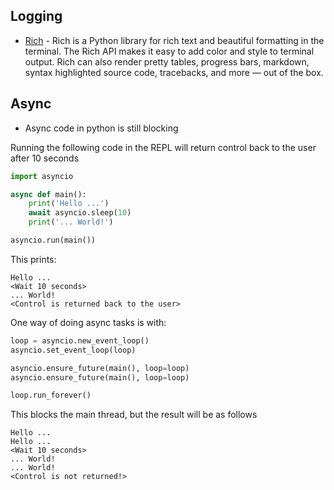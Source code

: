 ## Logging

- [Rich](https://github.com/Textualize/rich) - Rich is a Python library for rich text and beautiful formatting in the terminal. 
    The Rich API makes it easy to add color and style to terminal output. Rich can also render pretty tables, progress bars, markdown, syntax highlighted source code, tracebacks, and more — out of the box.

## Async

- Async code in python is still blocking

Running the following code in the REPL will return control back to the user after 10 seconds
```py
import asyncio

async def main():
    print('Hello ...')
    await asyncio.sleep(10)
    print('... World!')

asyncio.run(main())
```

This prints:
```
Hello ...
<Wait 10 seconds>
... World!
<Control is returned back to the user>
```

One way of doing async tasks is with:

```py
loop = asyncio.new_event_loop()
asyncio.set_event_loop(loop)

asyncio.ensure_future(main(), loop=loop)
asyncio.ensure_future(main(), loop=loop)

loop.run_forever()
```

This blocks the main thread, but the result will be as follows

```
Hello ...
Hello ...
<Wait 10 seconds>
... World!
... World!
<Control is not returned!>
```
